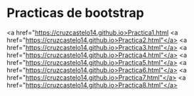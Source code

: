 # Practicas de bootstrap
<a href="https://cruzcastelo14.github.io>Practica1.html</a>
<a href="https://cruzcastelo14.github.io>Practica2.html"</a>
<a href="https://cruzcastelo14.github.io>Practica3.html"</a>
<a href="https://cruzcastelo14.github.io>Practica4.html"</a>
<a href="https://cruzcastelo14.github.io>Practica5.html"</a>
<a href="https://cruzcastelo14.github.io>Practica6.html"</a>
<a href="https://cruzcastelo14.github.io>Practica7.html"</a>
<a href="https://cruzcastelo14.github.io>Practica8.html"</a>

